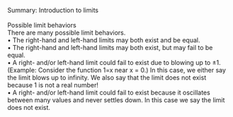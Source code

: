 Summary: Introduction to limits</br>
</br>
Possible limit behaviors</br>
There are many possible limit behaviors.</br>
• The right-hand and left-hand limits may both exist and be equal.</br>
• The right-hand and left-hand limits may both exist, but may fail to be equal. </br>
• A right- and/or left-hand limit could fail to exist due to blowing up to ±1. </br>
(Example: Consider the function 1=x near x = 0.) In this case, we either
say the limit blows up to infinity. We also say that the limit does not exist
because 1 is not a real number! </br>
• A right- and/or left-hand limit could fail to exist because it oscillates between
many values and never settles down. In this case we say the limit does not
exist.</br>
